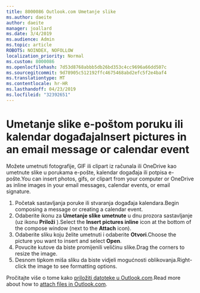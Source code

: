 ```yaml
---
title: 8000086 Outlook.com Umetanje slike
ms.author: daeite
author: daeite
manager: joallard
ms.date: 3/4/2019
ms.audience: Admin
ms.topic: article
ROBOTS: NOINDEX, NOFOLLOW
localization_priority: Normal
ms.custom: 8000086
ms.openlocfilehash: 7d53d8768abbb5db26bd353c4cc9696a66dd507c
ms.sourcegitcommit: 9d78905c512192ffc4675468abd2efc5f2e4baf4
ms.translationtype: MT
ms.contentlocale: hr-HR
ms.lasthandoff: 04/23/2019
ms.locfileid: "32392651"
---
```

# <a name="insert-pictures-in-an-email-message-or-calendar-event"></a><span data-ttu-id="357b7-102">Umetanje slike e-poštom poruku ili kalendar događaja</span><span class="sxs-lookup"><span data-stu-id="357b7-102">Insert pictures in an email message or calendar event</span></span>

<span data-ttu-id="357b7-103">Možete umetnuti fotografije, GIF ili clipart iz računala ili OneDrive kao umetnute slike u porukama e-pošte, kalendar događaja ili potpisa e-pošte.</span><span class="sxs-lookup"><span data-stu-id="357b7-103">You can insert photos, gifs, or clipart from your computer or OneDrive as inline images in your email messages, calendar events, or email signature.</span></span>

1. <span data-ttu-id="357b7-104">Početak sastavljanja poruke ili stvaranja događaja kalendara.</span><span class="sxs-lookup"><span data-stu-id="357b7-104">Begin composing a message or creating a calendar event.</span></span>
2. <span data-ttu-id="357b7-105">Odaberite ikonu za **Umetanje slike umetnute** u dnu prozora sastavljanje (uz ikonu **Priloži** ).</span><span class="sxs-lookup"><span data-stu-id="357b7-105">Select the **Insert pictures inline** icon at the bottom of the compose window (next to the **Attach** icon).</span></span>
3. <span data-ttu-id="357b7-106">Odaberite sliku koju želite umetnuti i odaberite **Otvori**.</span><span class="sxs-lookup"><span data-stu-id="357b7-106">Choose the picture you want to insert and select **Open**.</span></span>
4. <span data-ttu-id="357b7-107">Povucite kutove da biste promijenili veličinu slike.</span><span class="sxs-lookup"><span data-stu-id="357b7-107">Drag the corners to resize the image.</span></span>
5. <span data-ttu-id="357b7-108">Desnom tipkom miša sliku da biste vidjeli mogućnosti oblikovanja.</span><span class="sxs-lookup"><span data-stu-id="357b7-108">Right-click the image to see formatting options.</span></span>

<span data-ttu-id="357b7-109">Pročitajte više o tome kako [priložiti datoteke u Outlook.com](https://support.office.com/article/8d7c1ea7-4e5f-44ce-bb6e-c5fcc92ba9ab).</span><span class="sxs-lookup"><span data-stu-id="357b7-109">Read more about how to [attach files in Outlook.com](https://support.office.com/article/8d7c1ea7-4e5f-44ce-bb6e-c5fcc92ba9ab).</span></span>